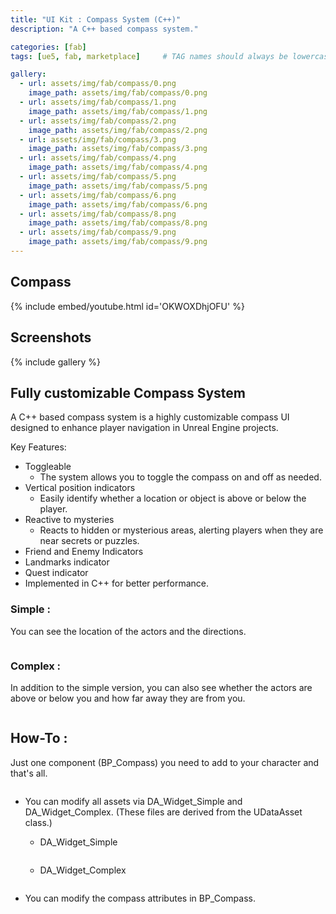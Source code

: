 ```yaml
---
title: "UI Kit : Compass System (C++)"
description: "A C++ based compass system."

categories: [fab]
tags: [ue5, fab, marketplace]     # TAG names should always be lowercase

gallery:
  - url: assets/img/fab/compass/0.png
    image_path: assets/img/fab/compass/0.png
  - url: assets/img/fab/compass/1.png
    image_path: assets/img/fab/compass/1.png
  - url: assets/img/fab/compass/2.png
    image_path: assets/img/fab/compass/2.png
  - url: assets/img/fab/compass/3.png
    image_path: assets/img/fab/compass/3.png
  - url: assets/img/fab/compass/4.png
    image_path: assets/img/fab/compass/4.png
  - url: assets/img/fab/compass/5.png
    image_path: assets/img/fab/compass/5.png
  - url: assets/img/fab/compass/6.png
    image_path: assets/img/fab/compass/6.png    
  - url: assets/img/fab/compass/8.png
    image_path: assets/img/fab/compass/8.png
  - url: assets/img/fab/compass/9.png
    image_path: assets/img/fab/compass/9.png
---
```


## Compass

{% include embed/youtube.html id='OKWOXDhjOFU' %}

## Screenshots

{% include gallery %}

## Fully customizable Compass System

A C++ based compass system is a highly customizable compass UI designed to enhance player navigation in Unreal Engine projects.

Key Features:

* Toggleable
  * The system allows you to toggle the compass on and off as needed.
* Vertical position indicators
  * Easily identify whether a location or object is above or below the player.
* Reactive to mysteries 
  * Reacts to hidden or mysterious areas, alerting players when they are near secrets or puzzles.
* Friend and Enemy Indicators
* Landmarks indicator
* Quest indicator
* Implemented in C++ for better performance.

### Simple :

You can see the location of the actors and the directions. 
  <figure style="width: 700px" class="align-center" style="text-align: center;">
  <a href="/assets/img/fab/compass/Simple.png">
    <img src="{{ site.url }}{{ site.baseurl }}/assets/img/fab/compass/Simple.png"  alt="">
    </a>
  </figure> 

### Complex :
In addition to the simple version, you can also see whether the actors are above or below you and how far away they are from you. 
  <figure style="width: 700px" class="align-center" style="text-align: center;">
  <a href="/assets/img/fab/compass/Complex.png">
    <img src="{{ site.url }}{{ site.baseurl }}/assets/img/fab/compass/Complex.png"  alt="">
  </a>
  </figure> 

## How-To :
Just one component (BP_Compass) you need to add to your character and that's all.

<figure style="width: 300px" class="align-center" style="text-align: center;">
  <a href="/assets/img/fab/compass/T.png">
    <img src="{{ site.url }}{{ site.baseurl }}/assets/img/fab/compass/T.png"  alt="">
  </a>
</figure> 

* You can modify all assets via DA_Widget_Simple and DA_Widget_Complex. (These files are derived from the UDataAsset class.)
  * DA_Widget_Simple
  <figure style="width: 500px" class="align-center" style="text-align: center;">
    <a href="/assets/img/fab/compass/DA_Widget_Simple.png">
      <img src="{{ site.url }}{{ site.baseurl }}/assets/img/fab/compass/DA_Widget_Simple.png"  alt="">
    </a>
  </figure>
  
  * DA_Widget_Complex
  <figure style="width: 500px" class="align-center" style="text-align: center;">
    <a href="/assets/img/fab/compass/DA_Widget_Complex.png">
      <img src="{{ site.url }}{{ site.baseurl }}/assets/img/fab/compass/DA_Widget_Complex.png"  alt="">
    </a>
  </figure>  

* You can modify the compass attributes in BP_Compass.
  <figure style="width: 500px" class="align-center" style="text-align: center;">
    <a href="/assets/img/fab/compass/BP_Compass.png">
      <img src="{{ site.url }}{{ site.baseurl }}/assets/img/fab/compass/BP_Compass.png" alt="">
      </a>
  </figure> 
    
